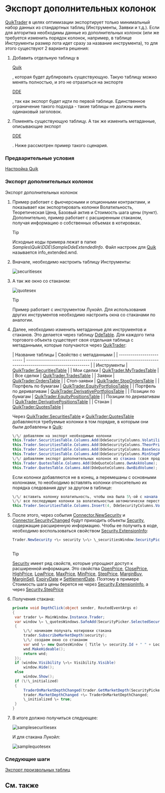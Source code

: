 # Экспорт дополнительных колонок

[QuikTrader](../api/StockSharp.Quik.QuikTrader.html) в целях оптимизации экспортирует только минимальный набор данных из стандартных таблиц (Инструменты, Заявки и т.д.). Если для алгоритма необходимы данные из дополнительных колонок (или же требуется изменить порядок колонок, например, в таблице Инструменты размер лота идет сразу за название инструмента), то для этого существуют 2 варианта решения: 

1. Добавить отдельную таблицу в 

   [Quik](Quik.md)

   , которая будет дублировать существующую. Такую таблицу можно менять полностью, и это не отразиться на экспорте 

   [DDE](https://en.wikipedia.org/wiki/Dynamic_Data_Exchange)

   , так как экспорт будет идти по первой таблице. Единственное ограничение такого подхода \- такие таблицы не должны иметь одинаковый заголовок. 
2. Поменять существующую таблицу. А так же изменить метаданные, описывающие экспорт 

   [DDE](https://en.wikipedia.org/wiki/Dynamic_Data_Exchange)

   . Ниже рассмотрен пример такого сценария. 

### Предварительные условия

[Настройка Quik](QuikSetup.md)

### Экспорт дополнительных колонок

Экспорт дополнительных колонок

1. Пример работает с фьючерсными и опционными контрактами, и показывает как экспортировать колонки Волатильность, Теоретическая Цена, Базовый актив и Стоимость шага цены (пункт). Дополнительно, пример работает с расширенным стаканом, получая информацию о собственных объемах в котировках. 

   > [!TIP]
   > Исходные коды примера лежат в папке *Samples\\Quik\\DDE\\SampleDdeExtendedInfo*. Файл настроек для [Quik](Quik.md) называется info\_extended.wnd.
2. Вначале, необходимо настроить таблицу Инструменты: 

   ![securitiesex](../images/security_ex_dde.png)
3. А так же окно со стаканом: 

   ![quotesex](../images/quote_ex_dde.png)

   > [!TIP]
   > Пример работает с инструментом Лукойл. Для использования других инструментов необходимо настроить окна со стаканами по аналогии. 
4. Далее, необходимо изменить метаданные для инструментов и стаканов. Это делается через таблицу [DdeTable](../api/StockSharp.Quik.DdeTable.html). Для каждого типа торгового объекта существует своя отдельная таблица с метаданными, которые получаются через [QuikTrader](../api/StockSharp.Quik.QuikTrader.html): 

   | Название таблицы
        | Свойство с метаданными
                                                                                   |
   | ------------------------- | ---------------------------------------------------------------------------------------------------------- |
   | Инструменты
             | [QuikTrader.SecuritiesTable](../api/StockSharp.Quik.QuikTrader.SecuritiesTable.html)
                     |
   | Мои сделки
              | [QuikTrader.MyTradesTable](../api/StockSharp.Quik.QuikTrader.MyTradesTable.html)
                         |
   | Все сделки
              | [QuikTrader.TradesTable](../api/StockSharp.Quik.QuikTrader.TradesTable.html)
                             |
   | Заявки
                  | [QuikTrader.OrdersTable](../api/StockSharp.Quik.QuikTrader.OrdersTable.html)
                             |
   | Стоп\-заявки
            | [QuikTrader.StopOrdersTable](../api/StockSharp.Quik.QuikTrader.StopOrdersTable.html)
                     |
   | Портфель по бумагам
     | [QuikTrader.EquityPortfoliosTable](../api/StockSharp.Quik.QuikTrader.EquityPortfoliosTable.html)
         |
   | Портфель по деривативам
 | [QuikTrader.DerivativePortfoliosTable](../api/StockSharp.Quik.QuikTrader.DerivativePortfoliosTable.html)
 |
   | Позиции по бумагам
      | [QuikTrader.EquityPositionsTable](../api/StockSharp.Quik.QuikTrader.EquityPositionsTable.html)
           |
   | Позиции по деривативам
  | [QuikTrader.DerivativePositionsTable](../api/StockSharp.Quik.QuikTrader.DerivativePositionsTable.html)
   |
   | Стакан
                  | [QuikTrader.QuotesTable](../api/StockSharp.Quik.QuikTrader.QuotesTable.html)
                             |

   Через [QuikTrader.SecuritiesTable](../api/StockSharp.Quik.QuikTrader.SecuritiesTable.html) и [QuikTrader.QuotesTable](../api/StockSharp.Quik.QuikTrader.QuotesTable.html) добавляются требуемые колонки в том порядке, в которым они были добавлены в [Quik](Quik.md): 

   ```cs
   \/\/ добавляем на экспорт необходимые колонки
   this.Trader.SecuritiesTable.Columns.Add(DdeSecurityColumns.Volatility);
   this.Trader.SecuritiesTable.Columns.Add(DdeSecurityColumns.TheorPrice);
   this.Trader.SecuritiesTable.Columns.Add(DdeSecurityColumns.BaseSecurity);
   this.Trader.SecuritiesTable.Columns.Add(DdeSecurityColumns.MinStepPrice);
   \/\/ добавляем экспорт дополнительных колонок из стакана (своя продажа и покупка)
   this.Trader.QuotesTable.Columns.Add(DdeQuoteColumns.OwnAskVolume);
   this.Trader.QuotesTable.Columns.Add(DdeQuoteColumns.OwnBidVolume);
   ```

   Если колонки добавляются не в конец, а перемешаны с основными колонками, то необходимо вставлять колонки относительно их порядка следования друг за другом в таблице: 

   ```cs
   \/\/ вставить колонку волатильность, чтобы она была 5\-ой с начала (нумерация идет с нуля)
   \/\/ все последующие колонки за волатильностью автоматически перестраивают свой порядковый номер
   this.Trader.SecuritiesTable.Columns.Insert(4, DdeSecurityColumns.Volatility);
   ```
5. После этого, через события [Connector.NewSecurity](../api/StockSharp.Algo.Connector.NewSecurity.html) и [Connector.SecurityChanged](../api/StockSharp.Algo.Connector.SecurityChanged.html) будут приходить объекты [Security](../api/StockSharp.BusinessEntities.Security.html), содержащие расширенную информацию. Чтобы ее получить в коде, необходимо воспользоваться свойством [Security.ExtensionInfo](../api/StockSharp.BusinessEntities.Security.ExtensionInfo.html): 

   ```cs
   Trader.NewSecurity +\= security \=\> \_securitiesWindow.SecurityPicker.Securities.Add(security);
   					
   ```

   > [!TIP]
   > [Security](../api/StockSharp.BusinessEntities.Security.html) имеет ряд свойств, которые упрощают доступ к расширенной информации. Это свойства [OpenPrice](../api/StockSharp.BusinessEntities.Security.OpenPrice.html), [ClosePrice](../api/StockSharp.BusinessEntities.Security.ClosePrice.html), [HighPrice](../api/StockSharp.BusinessEntities.Security.HighPrice.html), [LowPrice](../api/StockSharp.BusinessEntities.Security.LowPrice.html), [MaxPrice](../api/StockSharp.BusinessEntities.Security.MaxPrice.html), [MinPrice](../api/StockSharp.BusinessEntities.Security.MinPrice.html), [StepPrice](../api/StockSharp.BusinessEntities.Security.StepPrice.html), [MarginBuy](../api/StockSharp.BusinessEntities.Security.MarginBuy.html), [MarginSell](../api/StockSharp.BusinessEntities.Security.MarginSell.html), [ExpiryDate](../api/StockSharp.BusinessEntities.Security.ExpiryDate.html) и [SettlementDate](../api/StockSharp.BusinessEntities.Security.SettlementDate.html). Поэтому в примере Стоимость шага цены берется не через [Security.ExtensionInfo](../api/StockSharp.BusinessEntities.Security.ExtensionInfo.html), а через [Security.StepPrice](../api/StockSharp.BusinessEntities.Security.StepPrice.html)
6. Получения стакана:

   ```cs
   private void DepthClick(object sender, RoutedEventArgs e)
   {
   	var trader \= MainWindow.Instance.Trader;
   	var window \= \_quotesWindows.SafeAdd(SecurityPicker.SelectedSecurity, security \=\>
   	{
   		\/\/ начинаем получать котировки стакана
   		trader.SubscribeMarketDepth(security);
   		\/\/ создаем окно со стаканом
   		var wnd \= new QuotesWindow { Title \= security.Id + " " + LocalizedStrings.MarketDepth };
   		wnd.MakeHideable();
   		return wnd;
   	});
   	if (window.Visibility \=\= Visibility.Visible)
   		window.Hide();
   	else
   		window.Show();
   	if (\!\_initialized)
   	{
   		TraderOnMarketDepthChanged(trader.GetMarketDepth(SecurityPicker.SelectedSecurity));
   		trader.MarketDepthChanged +\= TraderOnMarketDepthChanged;
   		\_initialized \= true;
   	}
   }
   ```
7. В итоге должно получиться следующее: 

   ![samplesecuritiesex](../images/sample_securities_ex.png)

   И для стакана Лукойл: 

   ![samplequotesex](../images/sample_quote_ex.png)

### Следующие шаги

[Экспорт произвольных таблиц](QuikAnyTableByDde.md)

## См. также
